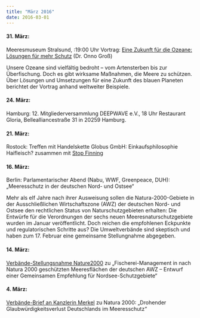 ```yaml
---
title: "März 2016"
date: 2016-03-01
---
```


#### **31\. März:**

Meeresmuseum Stralsund, :19:00 Uhr Vortrag: [Eine Zukunft für die Ozeane: Lösungen für mehr Schutz](https://www.deepwave.org/eine-zukunft-fuer-die-ozeane-loesungen-fuer-mehr-schutz/) (Dr. Onno Groß)

Unsere Ozeane sind vielfältig bedroht – vom Artensterben bis zur Überfischung. Doch es gibt wirksame Maßnahmen, die Meere zu schützen. Über Lösungen und Umsetzungen für eine Zukunft des blauen Planeten berichtet der Vortrag anhand weltweiter Beispiele.

#### **24\. März:**

Hamburg: 12. Mitgliederversammlung DEEPWAVE e.V., 18 Uhr Restaurant Gloria, Bellealliancestraße 31 in 20259 Hamburg.

#### **21\. März:**

Rostock: Treffen mit Handelskette Globus GmbH: Einkaufsphilosophie Haifleisch? zusammen mit [Stop Finning](http://www.stop-finning.com/)

#### **16\. März:**

Berlin: Parlamentarischer Abend (Nabu, WWF, Greenpeace, DUH): „Meeresschutz in der deutschen Nord- und Ostsee“

Mehr als elf Jahre nach ihrer Ausweisung sollen die Natura-2000-Gebiete in der Ausschließlichen Wirtschaftszone (AWZ) der deutschen Nord- und Ostsee den rechtlichen Status von Naturschutzgebieten erhalten: Die Entwürfe für die Verordnungen der sechs neuen Meeresnaturschutzgebiete wurden im Januar veröffentlicht. Doch reichen die empfohlenen Eckpunkte und regulatorischen Schritte aus? Die Umweltverbände sind skeptisch und haben zum 17. Februar eine gemeinsame Stellungnahme abgegeben.

#### **14\. März:**

[Verbände-Stellungsnahme Nature2000](https://www.deepwave.org/wp-content/uploads/2016/03/Stellungnahme-der-Umweltverb%C3%A4nde-Fischereima%C3%9Fnahmen-N2000-Nordsee_14032016.pdf) zu „Fischerei-Management in nach Natura 2000 geschützten Meeresflächen der deutschen AWZ – Entwurf einer Gemeinsamen Empfehlung für Nordsee-Schutzgebiete“

#### **4\. März:**

[Verbände-Brief an Kanzlerin Merkel](https://www.deepwave.org/wp-content/uploads/2016/03/160303_Brf_BKin-Merkel_Meeresschutz-2016_FINAL_2.pdf) zu Natura 2000: „Drohender Glaubwürdigkeitsverlust Deutschlands im Meeresschutz“
